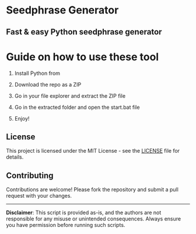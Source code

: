 # Seedphrase Generator

## Fast & easy Python seedphrase generator

# Guide on how to use these tool

1. Install Python from 
 
2. Download the repo as a ZIP 

3. Go in your file explorer and extract the ZIP file 

4. Go in the extracted folder and open the start.bat file

5. Enjoy! 
 
## License

This project is licensed under the MIT License - see the [LICENSE](LICENSE) file for details.
  
## Contributing
 
Contributions are welcome! Please fork the repository and submit a pull request with your changes.  

--- 
 
**Disclaimer**: This script is provided as-is, and the authors are not responsible for any misuse or unintended consequences. Always ensure you have permission before running such scripts.